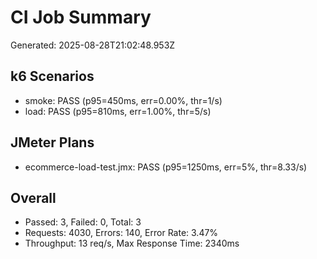 # CI Job Summary

Generated: 2025-08-28T21:02:48.953Z

## k6 Scenarios
- smoke: PASS (p95=450ms, err=0.00%, thr=1/s)
- load: PASS (p95=810ms, err=1.00%, thr=5/s)

## JMeter Plans
- ecommerce-load-test.jmx: PASS (p95=1250ms, err=5%, thr=8.33/s)

## Overall
- Passed: 3, Failed: 0, Total: 3
- Requests: 4030, Errors: 140, Error Rate: 3.47%
- Throughput: 13 req/s, Max Response Time: 2340ms